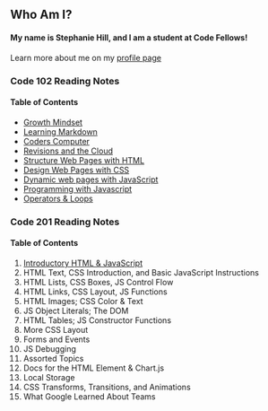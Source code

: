 ## Who Am I?

#### My name is Stephanie Hill, and I am a student at Code Fellows!


Learn more about me on my [profile page](https://github.com/stephnitis)

### Code 102 Reading Notes
#### Table of Contents

- [Growth Mindset](./GrowthMindset.md)
- [Learning Markdown](./markdown.md)
- [Coders Computer](./CodersComputer.md)
- [Revisions and the Cloud](./RevisionsandtheCloud.md)
- [Structure Web Pages with HTML](./htmlstructure.md)
- [Design Web Pages with CSS](./cssdesign.md)
- [Dynamic web pages with JavaScript](./jsnotes.md)
- [Programming with Javascript](./programwjs.md)
- [Operators & Loops](./operatorsnloops.md)

### Code 201 Reading Notes
#### Table of Contents

1. [Introductory HTML & JavaScript](./class-01.md)
2. HTML Text, CSS Introduction, and Basic JavaScript Instructions
3. HTML Lists, CSS Boxes, JS Control Flow
4. HTML Links, CSS Layout, JS Functions
5. HTML Images; CSS Color & Text
6. JS Object Literals; The DOM
7. HTML Tables; JS Constructor Functions
8. More CSS Layout
9. Forms and Events
10. JS Debugging
11. Assorted Topics
12. Docs for the HTML <canvas> Element & Chart.js
13. Local Storage
14. CSS Transforms, Transitions, and Animations
15. What Google Learned About Teams
